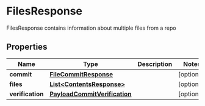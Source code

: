 

# FilesResponse

FilesResponse contains information about multiple files from a repo

## Properties

| Name | Type | Description | Notes |
|------------ | ------------- | ------------- | -------------|
|**commit** | [**FileCommitResponse**](FileCommitResponse.md) |  |  [optional] |
|**files** | [**List&lt;ContentsResponse&gt;**](ContentsResponse.md) |  |  [optional] |
|**verification** | [**PayloadCommitVerification**](PayloadCommitVerification.md) |  |  [optional] |



